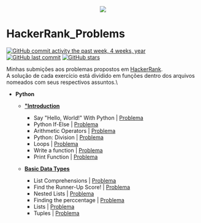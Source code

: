 <p align="center"><a href="https://www.hackerrank.com/werctonmatheus"><img src="https://www.lever.co/wp-content/uploads/2019/04/hackerrank-large-1.png" ></a></p>

# HackerRank_Problems

[![GitHub commit activity the past week, 4 weeks, year](https://img.shields.io/github/commit-activity/y/wercton/HackerRank_Problems)](https://github.com/Wercton/HackerRank_Problems)
[![GitHub last commit](https://img.shields.io/github/last-commit/Wercton/HackerRank_Problems)](https://github.com/Wercton/HackerRank_Problems) 
[![GitHub stars](https://img.shields.io/github/stars/Wercton/HackerRank_Problems?color=orange)](https://github.com/Wercton/HackerRank_Problems)

Minhas submições aos problemas propostos em [HackerRank](https://www.hackerrank.com/dashboard).\
A solução de cada exercício está dividido em funções dentro dos arquivos nomeados com seus respectivos assuntos.\

- **Python**
  - [**"Introduction**](https://github.com/Wercton/HackerRank_Problems/blob/master/Python/introduction.py)
    - Say "Hello, World!" With Python | [Problema](https://www.hackerrank.com/challenges/py-hello-world/problem)
    - Python If-Else | [Problema](https://www.hackerrank.com/challenges/py-if-else)
    - Arithmetic Operators | [Problema](https://www.hackerrank.com/challenges/python-arithmetic-operators)
    - Python: Division | [Problema](https://www.hackerrank.com/challenges/python-division)
    - Loops | [Problema](https://www.hackerrank.com/challenges/python-loops)
    - Write a function | [Problema](https://www.hackerrank.com/challenges/write-a-function)
    - Print Function | [Problema](https://www.hackerrank.com/challenges/python-print)

  - [**Basic Data Types**](https://github.com/Wercton/HackerRank_Problems/blob/master/Python/basic_data_types.py)
    - List Comprehensions | [Problema](https://www.hackerrank.com/challenges/list-comprehensions)
    - Find the Runner-Up Score! | [Problema](https://www.hackerrank.com/challenges/find-second-maximum-number-in-a-list)
    - Nested Lists | [Problema](https://www.hackerrank.com/challenges/nested-list)
    - Finding the perccentage | [Problema](https://www.hackerrank.com/challenges/finding-the-percentage)
    - Lists | [Problema](https://www.hackerrank.com/challenges/python-lists)
    - Tuples | [Problema](https://www.hackerrank.com/challenges/python-tuples)
